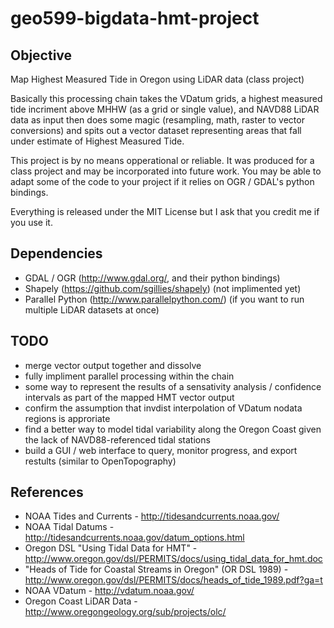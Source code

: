 geo599-bigdata-hmt-project
==========================

Objective
----------------------------

Map Highest Measured Tide in Oregon using LiDAR data (class project)

Basically this processing chain takes the VDatum grids, a highest measured tide incriment
above MHHW (as a grid or single value), and NAVD88 LiDAR data as input then does some magic (resampling, math, raster to vector conversions) and spits out a
vector dataset representing areas that fall under estimate of Highest Measured Tide.

This project is by no means opperational or reliable. It was produced for a class project
and may be incorporated into future work. You may be able to adapt some of the code to your project
if it relies on OGR / GDAL's python bindings.

Everything is released under the MIT License but I ask that you credit me if you use it.


Dependencies
----------------------------
*   GDAL / OGR (http://www.gdal.org/, and their python bindings)
*   Shapely (https://github.com/sgillies/shapely) (not implimented yet)
*   Parallel Python (http://www.parallelpython.com/) (if you want to run multiple LiDAR datasets at once)


TODO
---------------------------- 
*   merge vector output together and dissolve
*   fully impliment parallel processing within the chain
*   some way to represent the results of a sensativity analysis / confidence intervals as part of the mapped HMT vector output
*   confirm the assumption that invdist interpolation of VDatum nodata regions is approriate
*   find a better way to model tidal variability along the Oregon Coast given the lack of NAVD88-referenced tidal stations
*   build a GUI / web interface to query, monitor progress, and export restults (similar to OpenTopography)


References
---------------------------- 
*   NOAA Tides and Currents - http://tidesandcurrents.noaa.gov/
*   NOAA Tidal Datums - http://tidesandcurrents.noaa.gov/datum_options.html
*   Oregon DSL "Using Tidal Data for HMT" - http://www.oregon.gov/dsl/PERMITS/docs/using_tidal_data_for_hmt.doc
*   "Heads of Tide for Coastal Streams in Oregon" (OR DSL 1989) - http://www.oregon.gov/dsl/PERMITS/docs/heads_of_tide_1989.pdf?ga=t
*   NOAA VDatum - http://vdatum.noaa.gov/
*   Oregon Coast LiDAR Data - http://www.oregongeology.org/sub/projects/olc/